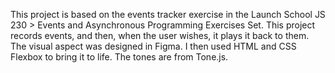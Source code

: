 This project is based on the events tracker exercise in the Launch School JS 230 > Events and Asynchronous Programming Exercises Set.
This project records events, and then, when the user wishes, it plays it back to them. 
The visual aspect was designed in Figma. I then used HTML and CSS Flexbox to bring it to life.
The tones are from Tone.js.
